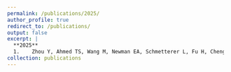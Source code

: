 ```yaml
---
permalink: /publications/2025/
author_profile: true
redirect_to: /publications/
output: false
excerpt: |
  **2025**
  1. 	Zhou Y, Ahmed TS, Wang M, Newman EA, Schmetterer L, Fu H, Cheng J, Tan B, Masked vascular structure segmentation and completion in retinal images, IEEE TMI, in press.
collection: publications
---
```


